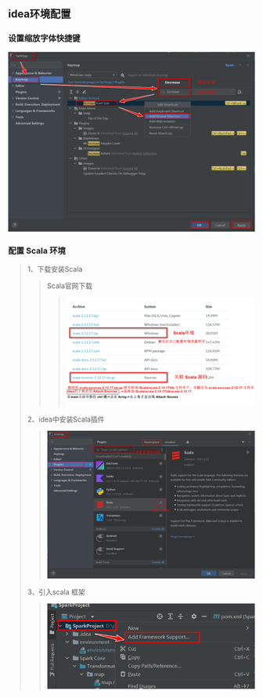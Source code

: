 ## idea环境配置

### 设置缩放字体快捷键
![increase](../../../Image/increase.png "increase ")

### 配置 Scala 环境
> 1、下载安装Scala
>> Scala官网下载
>>>![ScalaDownload](../../../Image/ScalaDownload.png "ScalaDownload ")
> 
> 2、idea中安装Scala插件
>>![Plugins](../../../Image/Plugins.png "Plugins ")
> 
> 3、引入scala 框架
>>![ImportFramework](../../../Image/ImportFramework.png "ImportFramework ")
>>>